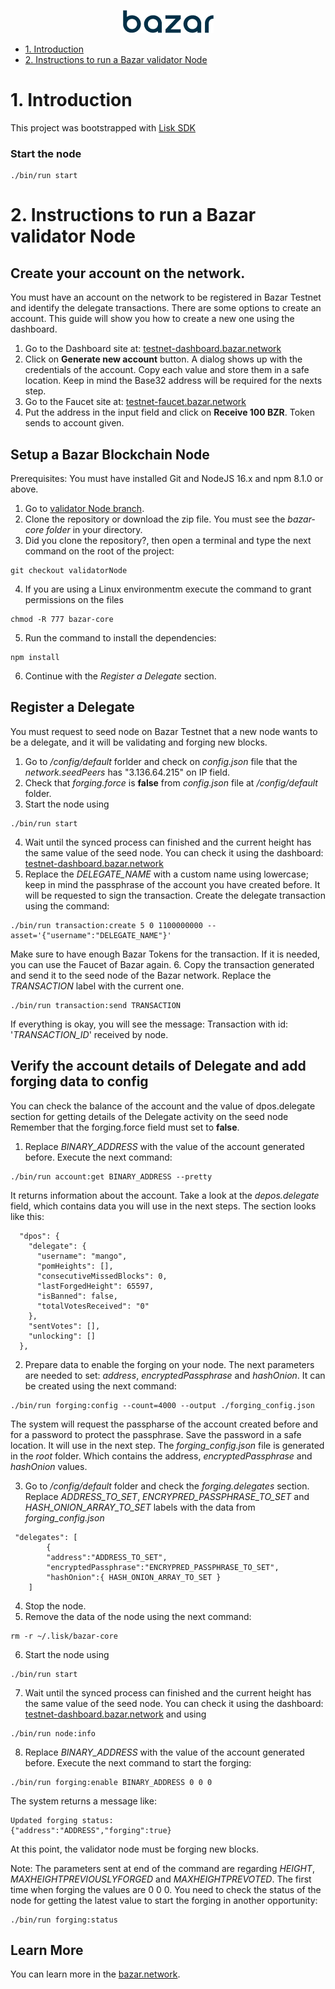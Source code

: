 <p align="center">
<img src="https://github.com/bazarnetwork/bazar-landing-page/blob/release/public/assets/Logo.png">
</p>

<!-- TOC -->

- [1. Introduction](#1-Introduction)
- [2. Instructions to run a Bazar validator Node](#2-Instructions-to-run-a-Bazar-validator-Node)

<!-- TOC -->

# 1. Introduction

This project was bootstrapped with [Lisk SDK](https://github.com/LiskHQ/lisk-sdk)

### Start the node

```
./bin/run start
```

# 2. Instructions to run a Bazar validator Node

## Create your account on the network.

You must have an account on the network to be registered in Bazar Testnet and identify the delegate transactions. There are some options to create an account. This guide will show you how to create a new one using the dashboard.

1. Go to  the Dashboard site at: [testnet-dashboard.bazar.network](https://testnet-dashboard.bazar.network)
2. Click on  **Generate new account** button. A dialog shows up with the credentials of the account. Copy each value and store them in a safe location. Keep in mind the Base32 address will be required for the nexts step. 
3. Go to the Faucet site at: [testnet-faucet.bazar.network](https://testnet-faucet.bazar.network/)
4. Put the address in the input field and click on **Receive 100 BZR**. Token sends to account given. 

## Setup a Bazar Blockchain Node

Prerequisites: You must have installed Git and NodeJS 16.x and npm 8.1.0 or above.

1. Go to [validator Node branch](https://github.com/bazarnetwork/bazar-core/tree/validatorNode).
2. Clone the repository or download the zip file. You must see the *bazar-core folder* in your directory.
3. Did you clone the repository?, then open a terminal and type the next command on the root of the project:
```
git checkout validatorNode
```
4. If you are using a Linux environmentm execute the command to grant permissions on the files
```
chmod -R 777 bazar-core
```
5. Run the command to install the dependencies:
```
npm install
```
6. Continue with the *Register a Delegate* section.

## Register a Delegate

You must request to seed node on Bazar Testnet that a new node wants to be a delegate, and it will be validating and forging new blocks.

1. Go to *<root>/config/default* forlder and check on *config.json* file that the *network.seedPeers* has "3.136.64.215" on IP field. 
2. Check that *forging.force* is **false** from *config.json* file at *<root>/config/default* folder.
3. Start the node using
```
./bin/run start 
```
4. Wait until the synced process can finished and the current height has the same value of the seed node. You can check it using the dashboard: [testnet-dashboard.bazar.network](https://testnet-dashboard.bazar.network)
5. Replace the *DELEGATE_NAME* with a custom name using lowercase; keep in mind the passphrase of the account you have created before. It will be requested to sign the transaction. Create the delegate transaction using the command:
```
./bin/run transaction:create 5 0 1100000000 --asset='{"username":"DELEGATE_NAME"}'
```
Make sure to have enough Bazar Tokens for the transaction. If it is needed, you can use the Faucet of Bazar again.
6. Copy the transaction generated and send it to the seed node of the Bazar network. Replace the *TRANSACTION* label with the current one.
```
./bin/run transaction:send TRANSACTION
```
If everything is okay, you will see the message: Transaction with id: '*TRANSACTION_ID*' received by node.

## Verify the account details of Delegate and add forging data to config

You can check the balance of the account and the value of dpos.delegate section for getting details of the Delegate activity on the seed node Remember that the forging.force field must set to **false**.

1. Replace *BINARY_ADDRESS* with the value of the account generated before. Execute the next command:
```
./bin/run account:get BINARY_ADDRESS --pretty
```
It returns information about the account. Take a look at the *depos.delegate* field, which contains data you will use in the next steps. The section looks like this:
```
  "dpos": {
    "delegate": {
      "username": "mango",
      "pomHeights": [],
      "consecutiveMissedBlocks": 0,
      "lastForgedHeight": 65597,
      "isBanned": false,
      "totalVotesReceived": "0"
    },
    "sentVotes": [],
    "unlocking": []
  },
```
2. Prepare data to enable the forging on your node. The next parameters are needed to set: *address*, *encryptedPassphrase* and *hashOnion*. It can be created using the next command:
```
./bin/run forging:config --count=4000 --output ./forging_config.json
```
The system will request the passpharse of the account created before and for a password to protect the passphrase. Save the password in a safe location. It will use in the next step. The *forging_config.json* file is generated in the *root* folder. Which contains the address, *encryptedPassphrase* and *hashOnion* values.

3. Go to *<root>/config/default* folder and check the *forging.delegates* section. Replace *ADDRESS_TO_SET*, *ENCRYPRED_PASSPHRASE_TO_SET* and *HASH_ONION_ARRAY_TO_SET* labels with the data from *forging_config.json*
```
 "delegates": [
        {
        "address":"ADDRESS_TO_SET",
        "encryptedPassphrase":"ENCRYPRED_PASSPHRASE_TO_SET",
        "hashOnion":{ HASH_ONION_ARRAY_TO_SET }
    ]
```
4. Stop the node.
5. Remove the data of the node using the next command:
```
rm -r ~/.lisk/bazar-core
```
6. Start the node using
```
./bin/run start 
```
7. Wait until the synced process can finished and the current height has the same value of the seed node. You can check it using the dashboard: [testnet-dashboard.bazar.network](https://testnet-dashboard.bazar.network) and using
```
./bin/run node:info
```
8. Replace *BINARY_ADDRESS* with the value of the account generated before. Execute the next command to start the forging:
```
./bin/run forging:enable BINARY_ADDRESS 0 0 0
```
The system  returns a message like:
```
Updated forging status:
{"address":"ADDRESS","forging":true}
```
At this point, the validator node must be forging new blocks.

Note: The parameters sent at end of the command are regarding *HEIGHT*, *MAXHEIGHTPREVIOUSLYFORGED* and *MAXHEIGHTPREVOTED*. The first time when forging the values are 0 0 0. You need to check the status of the node for getting the latest value to start the forging in another opportunity:
```
./bin/run forging:status
```

## Learn More

You can learn more in the [bazar.network](https://www.bazar.network/).
